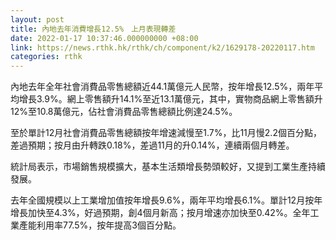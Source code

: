 ```yaml
---
layout: post
title: 內地去年消費增長12.5%　上月表現轉差
date: 2022-01-17 10:37:46.000000000 +08:00
link: https://news.rthk.hk/rthk/ch/component/k2/1629178-20220117.htm
categories: rthk
---
```


內地去年全年社會消費品零售總額近44.1萬億元人民幣，按年增長12.5%，兩年平均增長3.9%。網上零售額升14.1%至近13.1萬億元，其中，實物商品網上零售額升12%至10.8萬億元，佔社會消費品零售總額比例達24.5%。

至於單計12月社會消費品零售總額按年增速減慢至1.7%，比11月慢2.2個百分點，差過預期；按月由升轉跌0.18%，差過11月的升0.14%，連續兩個月轉差。

統計局表示，市場銷售規模擴大，基本生活類增長勢頭較好，又提到工業生產持續發展。

去年全國規模以上工業增加值按年增長9.6%，兩年平均增長6.1%。單計12月按年增長加快至4.3%，好過預期，創4個月新高；按月增速亦加快至0.42%。全年工業產能利用率77.5%，按年提高3個百分點。
